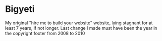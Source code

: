# Bigyeti
My original "hire me to build your website" website, lying stagnant for at least 7 years, if not longer. Last change I made must have been the year in the copyright footer from 2008 to 2010
